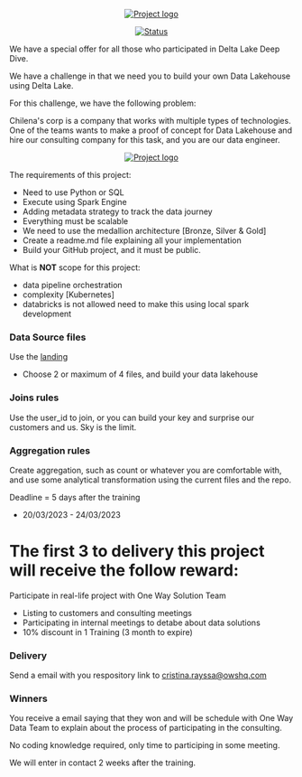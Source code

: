 
<p align="center">
  <a href="" rel="noopener">
    <img src="https://github.com/owshq-academy/ws-delta-lake-deep-dive/blob/main/challenge/images/title.png" alt="Project logo">
 </a>
</p>




<div align="center">

[![Status](https://img.shields.io/badge/status-active-success.svg)]()

</div>




We have a special offer for all those who participated in Delta Lake Deep Dive.

We have a challenge in that we need you to build your own Data Lakehouse using Delta Lake.

For this challenge, we have the following problem:

Chilena's corp is a company that works with multiple types of technologies. One of the teams wants to make a proof of concept for Data Lakehouse and hire our consulting company for this task, and you are our data engineer.



<p align="center">
  <a href="" rel="noopener">
    <img src="https://github.com/owshq-academy/ws-delta-lake-deep-dive/blob/main/challenge/images/project.png" alt="Project logo">
 </a>
</p>



The requirements of this project:
* Need to use Python or SQL
* Execute using Spark Engine
* Adding metadata strategy to track the data journey
* Everything must be scalable
* We need to use the medallion architecture [Bronze, Silver & Gold]
* Create a readme.md file explaining all your implementation
* Build your GitHub project, and it must be public.

What is **NOT** scope for this project:
* data pipeline orchestration
* complexity [Kubernetes]
* databricks is not allowed need to make this using local spark development


### Data Source files

Use the [landing](https://github.com/owshq-academy/ws-delta-lake-deep-dive/blob/main/storage/files/landing)

* Choose 2 or maximum of 4 files, and build your data lakehouse

### Joins rules

Use the user_id to join, or you can build your key and surprise our customers and us. Sky is the limit.

### Aggregation rules

Create aggregation, such as count or whatever you are comfortable with, and use some analytical transformation using the current files and the repo.






Deadline = 5 days after the training
* 20/03/2023 - 24/03/2023


# The first 3 to delivery this project will receive the follow reward:

Participate in real-life project with One Way Solution Team
* Listing to customers and consulting meetings
* Participating in internal meetings to detabe about data solutions
* 10% discount in 1 Training (3 month to expire)


### Delivery

Send a email with you respository link to cristina.rayssa@owshq.com

### **Winners**

You receive a email saying that they won and will be schedule with One Way Data Team to explain about the process of participating in the consulting.

No coding knowledge required, only time to participing in some meeting. 

We will enter in contact 2 weeks after the training.
